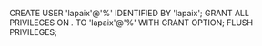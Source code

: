 

CREATE USER 'lapaix'@'%' IDENTIFIED BY 'lapaix';
GRANT ALL PRIVILEGES ON *.* TO 'lapaix'@'%' WITH GRANT OPTION;
FLUSH PRIVILEGES;

